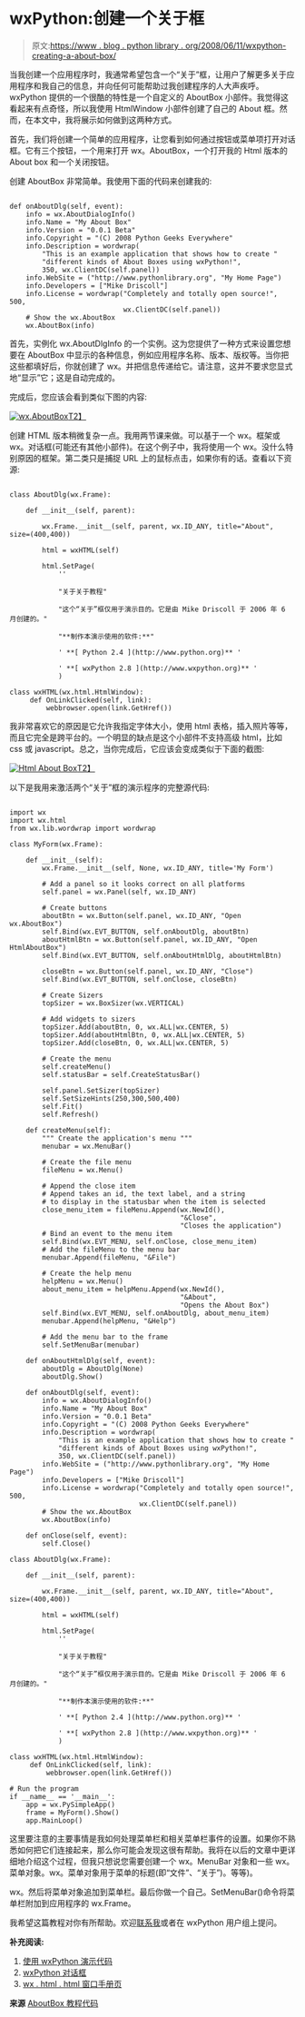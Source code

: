 # wxPython:创建一个关于框

> 原文:[https://www . blog . python library . org/2008/06/11/wxpython-creating-a-about-box/](https://www.blog.pythonlibrary.org/2008/06/11/wxpython-creating-an-about-box/)

当我创建一个应用程序时，我通常希望包含一个“关于”框，让用户了解更多关于应用程序和我自己的信息，并向任何可能帮助过我创建程序的人大声疾呼。wxPython 提供的一个很酷的特性是一个自定义的 AboutBox 小部件。我觉得这看起来有点奇怪，所以我使用 HtmlWindow 小部件创建了自己的 About 框。然而，在本文中，我将展示如何做到这两种方式。

首先，我们将创建一个简单的应用程序，让您看到如何通过按钮或菜单项打开对话框。它有三个按钮，一个用来打开 wx。AboutBox，一个打开我的 Html 版本的 About box 和一个关闭按钮。

创建 AboutBox 非常简单。我使用下面的代码来创建我的:

```

def onAboutDlg(self, event):
    info = wx.AboutDialogInfo()
    info.Name = "My About Box"
    info.Version = "0.0.1 Beta"
    info.Copyright = "(C) 2008 Python Geeks Everywhere"
    info.Description = wordwrap(
        "This is an example application that shows how to create "
        "different kinds of About Boxes using wxPython!",
        350, wx.ClientDC(self.panel))
    info.WebSite = ("http://www.pythonlibrary.org", "My Home Page")
    info.Developers = ["Mike Driscoll"]
    info.License = wordwrap("Completely and totally open source!", 500,
                            wx.ClientDC(self.panel))
    # Show the wx.AboutBox
    wx.AboutBox(info)

```

首先，实例化 wx.AboutDlgInfo 的一个实例。这为您提供了一种方式来设置您想要在 AboutBox 中显示的各种信息，例如应用程序名称、版本、版权等。当你把这些都填好后，你就创建了 wx。并把信息传递给它。请注意，这并不要求您显式地“显示”它；这是自动完成的。

完成后，您应该会看到类似下图的内容:

[![wx.AboutBox](../Images/87b5a197451cf196c92617862a1a027d.png)T2】](https://www.blog.pythonlibrary.org/wp-content/uploads/2008/06/wxaboutbox.png)

创建 HTML 版本稍微复杂一点。我用两节课来做。可以基于一个 wx。框架或 wx。对话框(可能还有其他小部件)。在这个例子中，我将使用一个 wx。没什么特别原因的框架。第二类只是捕捉 URL 上的鼠标点击，如果你有的话。查看以下资源:

```

class AboutDlg(wx.Frame):

    def __init__(self, parent):

        wx.Frame.__init__(self, parent, wx.ID_ANY, title="About", size=(400,400))

        html = wxHTML(self)

        html.SetPage(
            ''

            "关于关于教程"

            "这个“关于”框仅用于演示目的。它是由 Mike Driscoll 于 2006 年 6 月创建的。"

            "**制作本演示使用的软件:**"

            ' **[ Python 2.4 ](http://www.python.org)** '

            ' **[ wxPython 2.8 ](http://www.wxpython.org)** '
            )

class wxHTML(wx.html.HtmlWindow):
     def OnLinkClicked(self, link):
         webbrowser.open(link.GetHref())

```

我非常喜欢它的原因是它允许我指定字体大小，使用 html 表格，插入照片等等，而且它完全是跨平台的。一个明显的缺点是这个小部件不支持高级 html，比如 css 或 javascript。总之，当你完成后，它应该会变成类似于下面的截图:

[![Html About Box](../Images/2e38c87c407304edeb1ee082f2db306b.png)T2】](https://www.blog.pythonlibrary.org/wp-content/uploads/2008/06/htmlaboutbox.png)

以下是我用来激活两个“关于”框的演示程序的完整源代码:

```

import wx
import wx.html
from wx.lib.wordwrap import wordwrap

class MyForm(wx.Frame):

    def __init__(self):
        wx.Frame.__init__(self, None, wx.ID_ANY, title='My Form')

        # Add a panel so it looks correct on all platforms
        self.panel = wx.Panel(self, wx.ID_ANY)

        # Create buttons
        aboutBtn = wx.Button(self.panel, wx.ID_ANY, "Open wx.AboutBox")
        self.Bind(wx.EVT_BUTTON, self.onAboutDlg, aboutBtn)
        aboutHtmlBtn = wx.Button(self.panel, wx.ID_ANY, "Open HtmlAboutBox")
        self.Bind(wx.EVT_BUTTON, self.onAboutHtmlDlg, aboutHtmlBtn)

        closeBtn = wx.Button(self.panel, wx.ID_ANY, "Close")
        self.Bind(wx.EVT_BUTTON, self.onClose, closeBtn)        

        # Create Sizers
        topSizer = wx.BoxSizer(wx.VERTICAL)

        # Add widgets to sizers
        topSizer.Add(aboutBtn, 0, wx.ALL|wx.CENTER, 5)
        topSizer.Add(aboutHtmlBtn, 0, wx.ALL|wx.CENTER, 5)
        topSizer.Add(closeBtn, 0, wx.ALL|wx.CENTER, 5)

        # Create the menu
        self.createMenu()
        self.statusBar = self.CreateStatusBar()

        self.panel.SetSizer(topSizer)
        self.SetSizeHints(250,300,500,400)
        self.Fit()
        self.Refresh()

    def createMenu(self):
        """ Create the application's menu """
        menubar = wx.MenuBar()

        # Create the file menu
        fileMenu = wx.Menu()

        # Append the close item
        # Append takes an id, the text label, and a string
        # to display in the statusbar when the item is selected
        close_menu_item = fileMenu.Append(wx.NewId(), 
                                          "&Close",
                                          "Closes the application")
        # Bind an event to the menu item
        self.Bind(wx.EVT_MENU, self.onClose, close_menu_item)
        # Add the fileMenu to the menu bar
        menubar.Append(fileMenu, "&File")

        # Create the help menu
        helpMenu = wx.Menu()
        about_menu_item = helpMenu.Append(wx.NewId(),
                                          "&About",
                                          "Opens the About Box")
        self.Bind(wx.EVT_MENU, self.onAboutDlg, about_menu_item)
        menubar.Append(helpMenu, "&Help")

        # Add the menu bar to the frame
        self.SetMenuBar(menubar)

    def onAboutHtmlDlg(self, event):
        aboutDlg = AboutDlg(None)
        aboutDlg.Show()

    def onAboutDlg(self, event):
        info = wx.AboutDialogInfo()
        info.Name = "My About Box"
        info.Version = "0.0.1 Beta"
        info.Copyright = "(C) 2008 Python Geeks Everywhere"
        info.Description = wordwrap(
            "This is an example application that shows how to create "
            "different kinds of About Boxes using wxPython!",
            350, wx.ClientDC(self.panel))
        info.WebSite = ("http://www.pythonlibrary.org", "My Home Page")
        info.Developers = ["Mike Driscoll"]
        info.License = wordwrap("Completely and totally open source!", 500,
                                wx.ClientDC(self.panel))
        # Show the wx.AboutBox
        wx.AboutBox(info)

    def onClose(self, event):
        self.Close()

class AboutDlg(wx.Frame):

    def __init__(self, parent):

        wx.Frame.__init__(self, parent, wx.ID_ANY, title="About", size=(400,400))

        html = wxHTML(self)

        html.SetPage(
            ''

            "关于关于教程"

            "这个“关于”框仅用于演示目的。它是由 Mike Driscoll 于 2006 年 6 月创建的。"

            "**制作本演示使用的软件:**"

            ' **[ Python 2.4 ](http://www.python.org)** '

            ' **[ wxPython 2.8 ](http://www.wxpython.org)** '
            )

class wxHTML(wx.html.HtmlWindow):
     def OnLinkClicked(self, link):
         webbrowser.open(link.GetHref())

# Run the program
if __name__ == '__main__':
    app = wx.PySimpleApp()
    frame = MyForm().Show()
    app.MainLoop()

```

这里要注意的主要事情是我如何处理菜单栏和相关菜单栏事件的设置。如果你不熟悉如何把它们连接起来，那么你可能会发现这很有帮助。我将在以后的文章中更详细地介绍这个过程，但我只想说您需要创建一个 wx。MenuBar 对象和一些 wx。菜单对象。wx。菜单对象用于菜单的标题(即“文件”、“关于”)。等等)。

wx。然后将菜单对象追加到菜单栏。最后你做一个自己。SetMenuBar()命令将菜单栏附加到应用程序的 wx.Frame。

我希望这篇教程对你有所帮助。欢迎[联系我](mailto:mike@pythonlibrary.org)或者在 wxPython 用户组上提问。

**补充阅读:**

1.  [使用 wxPython 演示代码](http://wiki.wxpython.org/Using%20wxPython%20Demo%20Code)
2.  [wxPython 对话框](http://zetcode.com/wxpython/dialogs/)
3.  [wx . html . html 窗口手册页](http://www.wxpython.org/docs/api/wx.html.HtmlWindow-class.html)

**来源**
[AboutBox 教程代码](https://www.blog.pythonlibrary.org/wp-content/uploads/2008/06/aboutbox_tutorial.txt)